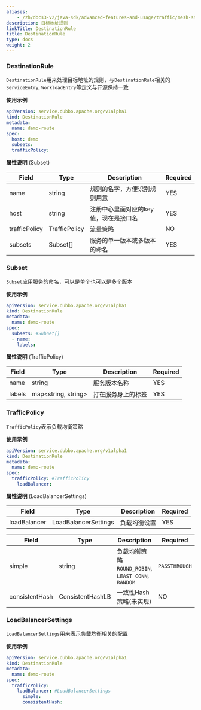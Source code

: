 ```yaml
---
aliases:
    - /zh/docs3-v2/java-sdk/advanced-features-and-usage/traffic/mesh-style/destination-rule/
description: 目标地址规则
linkTitle: DestinationRule
title: DestinationRule
type: docs
weight: 2
---
```





### DestinationRule
`DestinationRule`用来处理目标地址的规则，与`DestinationRule`相关的`ServiceEntry`, `WorkloadEntry`等定义与开源保持一致

**使用示例**

```yaml
apiVersion: service.dubbo.apache.org/v1alpha1
kind: DestinationRule
metadata:
  name: demo-route
spec:
  host: demo
  subsets:
  trafficPolicy:
```

**属性说明** (Subset)

| Field | Type | Description | Required |
| --- | --- | --- | --- |
| name | string | 规则的名字，方便识别规则用意 | YES |
| host | string | 注册中心里面对应的key值，现在是接口名 | YES |
| trafficPolicy | TrafficPolicy | 流量策略 | NO |
| subsets | Subset[] | 服务的单一版本或多版本的命名 | YES |

### Subset
`Subset`应用服务的命名，可以是单个也可以是多个版本

**使用示例**

```yaml
apiVersion: service.dubbo.apache.org/v1alpha1
kind: DestinationRule
metadata:
  name: demo-route
spec:
  subsets: #Subnet[]
  - name:
    labels:
```
**属性说明** (TrafficPolicy)

| Field | Type | Description | Required |
| --- | --- | --- | --- |
| name | string | 服务版本名称 | YES |
| labels | map<string, string> | 打在服务身上的标签 | YES |

### TrafficPolicy
`TrafficPolicy`表示负载均衡策略

**使用示例**

```yaml
apiVersion: service.dubbo.apache.org/v1alpha1
kind: DestinationRule
metadata:
  name: demo-route
spec:
  trafficPolicy: #TrafficPolicy
    loadBalancer:
```
**属性说明** (LoadBalancerSettings)

| Field | Type | Description | Required |
| --- | --- | --- | --- |
| loadBalancer | LoadBalancerSettings | 负载均衡设置 | YES |

| Field | Type | Description | Required |
| --- | --- | --- |--|
| simple | string | 负载均衡策略 `ROUND_ROBIN`, `LEAST_CONN`, `RANDOM`| `PASSTHROUGH` | YES |
| consistentHash | ConsistentHashLB | 一致性Hash策略(未实现) | NO |

### LoadBalancerSettings
`LoadBalancerSettings`用来表示负载均衡相关的配置

**使用示例**

```yaml
apiVersion: service.dubbo.apache.org/v1alpha1
kind: DestinationRule
metadata:
  name: demo-route
spec:
  trafficPolicy: 
    loadBalancer: #LoadBalancerSettings
      simple:
      consistentHash:
```